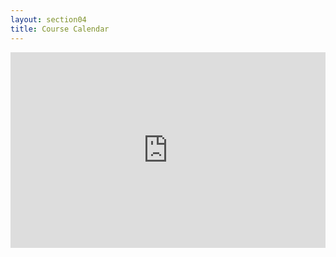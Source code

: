 ```yaml
---
layout: section04
title: Course Calendar
---
```


<style>
@media (max-width: 600px) {
    .big-container {
        display: none;
    }
}
@media (min-width: 601px) {
    .small-container {
        display: none;
    }
}
/* Responsive iFrame */
.responsive-iframe-container {
    position: relative;
    padding-bottom: 56.25%;
    padding-top: 30px;
    height: 0;
    overflow: hidden;
}
.responsive-iframe-container iframe,   
.vresponsive-iframe-container object,  
.vresponsive-iframe-container embed {
    position: absolute;
    top: 0;
    left: 0;
    width: 100%;
    height: 100%;
}
</style>
<div class="responsive-iframe-container big-container">
<iframe src="https://calendar.google.com/calendar/embed?showTitle=0&amp;showDate=0&amp;showPrint=0&amp;showCalendars=0&amp;showTz=0&amp;height=600&amp;wkst=1&amp;bgcolor=%23FFFFFF&amp;src=uni.edu_s035je5g3irgvf9sibltdo1t5o%40group.calendar.google.com&amp;color=%23711616&amp;ctz=America%2FChicago" style="border-width:0" width="550" height="600" frameborder="0" scrolling="no"></iframe>
</div>
<div class="responsive-iframe-container small-container">
<iframe src="https://calendar.google.com/calendar/embed?showTitle=0&amp;showDate=0&amp;showPrint=0&amp;showCalendars=0&amp;showTz=0&amp;height=600&amp;wkst=1&amp;bgcolor=%23FFFFFF&amp;src=uni.edu_s035je5g3irgvf9sibltdo1t5o%40group.calendar.google.com&amp;color=%23711616&amp;ctz=America%2FChicago" style="border-width:0" width="300" height="600" frameborder="0" scrolling="no"></iframe>
</div>
<div class="hidden-lg">
<p>&nbsp;</p>
</div>
